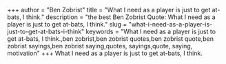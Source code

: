 +++
author = "Ben Zobrist"
title = "What I need as a player is just to get at-bats, I think."
description = "the best Ben Zobrist Quote: What I need as a player is just to get at-bats, I think."
slug = "what-i-need-as-a-player-is-just-to-get-at-bats-i-think"
keywords = "What I need as a player is just to get at-bats, I think.,ben zobrist,ben zobrist quotes,ben zobrist quote,ben zobrist sayings,ben zobrist saying,quotes, sayings,quote, saying, motivation"
+++
What I need as a player is just to get at-bats, I think.

